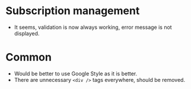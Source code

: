 # Subscription management

* It seems, validation is now always working, error message is not displayed.

# Common

* Would be better to use Google Style as it is better.
* There are unnecessary `<div />` tags everywhere, should be removed.
